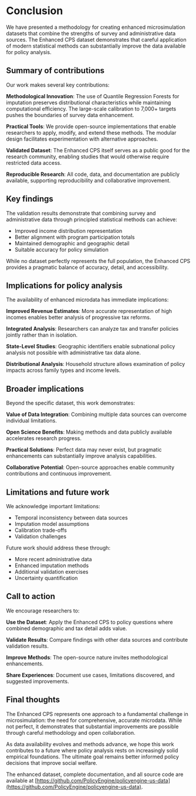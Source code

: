 # Conclusion

We have presented a methodology for creating enhanced microsimulation datasets that combine the strengths of survey and administrative data sources. The Enhanced CPS dataset demonstrates that careful application of modern statistical methods can substantially improve the data available for policy analysis.

## Summary of contributions

Our work makes several key contributions:

**Methodological Innovation**: The use of Quantile Regression Forests for imputation preserves distributional characteristics while maintaining computational efficiency. The large-scale calibration to 7,000+ targets pushes the boundaries of survey data enhancement.

**Practical Tools**: We provide open-source implementations that enable researchers to apply, modify, and extend these methods. The modular design facilitates experimentation with alternative approaches.

**Validated Dataset**: The Enhanced CPS itself serves as a public good for the research community, enabling studies that would otherwise require restricted data access.

**Reproducible Research**: All code, data, and documentation are publicly available, supporting reproducibility and collaborative improvement.

## Key findings

The validation results demonstrate that combining survey and administrative data through principled statistical methods can achieve:
- Improved income distribution representation
- Better alignment with program participation totals  
- Maintained demographic and geographic detail
- Suitable accuracy for policy simulation

While no dataset perfectly represents the full population, the Enhanced CPS provides a pragmatic balance of accuracy, detail, and accessibility.

## Implications for policy analysis

The availability of enhanced microdata has immediate implications:

**Improved Revenue Estimates**: More accurate representation of high incomes enables better analysis of progressive tax reforms.

**Integrated Analysis**: Researchers can analyze tax and transfer policies jointly rather than in isolation.

**State-Level Studies**: Geographic identifiers enable subnational policy analysis not possible with administrative tax data alone.

**Distributional Analysis**: Household structure allows examination of policy impacts across family types and income levels.

## Broader implications

Beyond the specific dataset, this work demonstrates:

**Value of Data Integration**: Combining multiple data sources can overcome individual limitations.

**Open Science Benefits**: Making methods and data publicly available accelerates research progress.

**Practical Solutions**: Perfect data may never exist, but pragmatic enhancements can substantially improve analysis capabilities.

**Collaborative Potential**: Open-source approaches enable community contributions and continuous improvement.

## Limitations and future work

We acknowledge important limitations:
- Temporal inconsistency between data sources
- Imputation model assumptions  
- Calibration trade-offs
- Validation challenges

Future work should address these through:
- More recent administrative data
- Enhanced imputation methods
- Additional validation exercises
- Uncertainty quantification

## Call to action

We encourage researchers to:

**Use the Dataset**: Apply the Enhanced CPS to policy questions where combined demographic and tax detail adds value.

**Validate Results**: Compare findings with other data sources and contribute validation results.

**Improve Methods**: The open-source nature invites methodological enhancements.

**Share Experiences**: Document use cases, limitations discovered, and suggested improvements.

## Final thoughts

The Enhanced CPS represents one approach to a fundamental challenge in microsimulation: the need for comprehensive, accurate microdata. While not perfect, it demonstrates that substantial improvements are possible through careful methodology and open collaboration.

As data availability evolves and methods advance, we hope this work contributes to a future where policy analysis rests on increasingly solid empirical foundations. The ultimate goal remains better informed policy decisions that improve social welfare.

The enhanced dataset, complete documentation, and all source code are available at [https://github.com/PolicyEngine/policyengine-us-data](https://github.com/PolicyEngine/policyengine-us-data).
